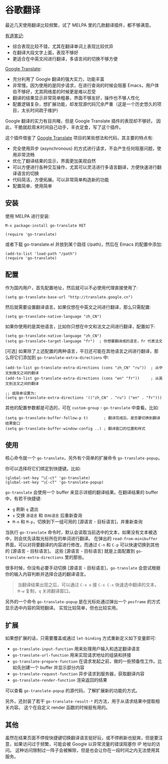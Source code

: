 # 谷歌翻译

最近几天使用翻译比较频繁，试了 MELPA 里的几款翻译插件，都不够满意。

[有道笔记](https://github.com/xuchunyang/youdao-dictionary.el):
- 综合表现比较不错，尤其在翻译单词上表现比较优异
- 在翻译大段文字上面，表现不够好
- 更适合在中英文间进行翻译，多语言间的切换不够方便

[Google Translate](https://github.com/atykhonov/google-translate):
- 充分利用了 Google 翻译的强大实力，功能丰富
- 非常慢。因为使用的是同步请求，在进行查询的时候会阻塞 Emacs，用户体验不够好，尤其网络差的时候更是难以忍受
- 翻译的结果显示非常简单粗暴，界面不够友好，操作也不够人性化
- 配置逻辑复杂，想扩展功能，却发现源代码冗余严重（这是一个历史悠久的项目，太长时间疏于维护）

Google 翻译的实力有目共睹，但是 Google Translate 插件的表现却不够好。
因此，干脆就趁周末时间自己动手，丰衣足食，写了这个插件。

这个插件借鉴了 [Google Translate](https://github.com/atykhonov/google-translate) 项目的某些想法和代码，其主要的特点有:
- 完全使用异步 (asynchronous) 的方式进行请求，不会产生任何阻塞问题，使用非常流畅
- 优化了翻译结果的显示，界面更加美观自然
- 可以方便进行各种交互操作，尤其可以灵活进行多语言翻译，方便快速进行翻译语言的切换
- 代码简洁，方便拓展。可以非常简单构造新的功能
- 配置简单、使用简单

## 安装

使用 MELPA 进行安装:
```
M-x package-install go-translate RET

(require 'go-translate)
```

或者下载 go-translate.el 并放到某个路径 (/path)，然后在 Emacs 的配置中添加:
```elisp
(add-to-list 'load-path "/path")
(require 'go-translate)
```

## 配置

作为国内用户，首先配置地址，然后就可以不必使用代理直接使用了:
```elisp
(setq go-translate-base-url "http://translate.google.cn")
```

然后就需要设置翻译语言。如果仅想在中英文之间进行翻译，那么只需配置:
```elisp
(setq go-translate-native-language "zh_CN")
```

如果你使用的是其他语言，比如你只想在中文和法文之间进行翻译，配置如下:
```elisp
(setq go-translate-native-language "zh_CN")
(setq go-translate-target-language "fr")  ; 你想要翻译成的语言，fr 代表法文
```

[可选] 如果除了上述配置的两种语言，平日还可能在其他语言之间进行翻译，那么将它们添加到 `go-translate-extra-directions` 中:
```elisp
(add-to-list go-translate-extra-directions (cons "zh_CN" "ru"))  ; 从中文到俄文之间的翻译
(add-to-list go-translate-extra-directions (cons "en" "fr"))     ; 从英文到法文之间的翻译

;; 或简单设置为:
(setq go-translate-extra-directions '(("zh_CN" . "ru") ("en" . "fr")))
```

其他的配置参数都是可选的，可在 `custom-group` - `go-translate` 中查看。比如:
```elisp
(setq go-translate-buffer-follow-p t)       ; 翻译完成后，是否要切换到翻译结果窗口
(setq go-translate-buffer-window-config ..) ; 翻译窗口的位置和样式
```

## 使用

核心命令就一个 `go-translate`，另外有个简单的扩展命令 `go-translate-popup`。

你可以选择将它们绑定到快捷键。比如:
```elisp
(global-set-key "\C-ct" 'go-translate)
(global-set-key "\C-cT" 'go-translate-popup)
```

`go-translate` 会使用一个 buffer 来显示详细的翻译结果。在翻译结果的 buffer 中，有若干快捷键:
- `g` 刷新 `q` 退出
- `x` 交换 `源语言` 和 `目标语言` 后重新查询
- `M-n` 和 `M-p`，切换到下一组可用的 [源语言 - 目标语言]，并重新查询

当执行 `go-translate` 命令时，默认会读取当前选中的文本，如果没有文本被选中，则会优先读取光标所在的单词进行翻译。
在弹出的 `read-from-minibuffer` 界面，可以对将要翻译的内容进行修改，而通过 `C-n` 和 `C-p` 可以快速切换到其他的 [源语言 - 目标语言]。
这些 [源语言 - 目标语言] 就是上面配置到 `go-translate-extra-directions` 里的那些。

很多时候，你没有必要手动切换 [源语言 - 目标语言]，`go-translate` 会尝试根据你的输入内容判断并选择合适的翻译语言。

> 当翻译结果出现之后，可以通过 `C-x o` 接 `C-x C-x` 快速选中翻译的文本，`M-w` 复制，`q` 关闭翻译窗口。

另外的一个命令 `go-translate-popup` 是在光标处通过弹出一个 `posframe` 的方式显示选中内容的简短翻译。
实现比较简单，但也比较实用。

## 扩展

如果想扩展的话，只需要覆盖或通过 `let-binding` 方式重新定义如下变量即可:
- `go-translate-input-function` 用来处理用户输入和选定翻译语言
- `go-translate-url-function` 用来实现请求地址的组装和拼接
- `go-translate-prepare-function` 在请求发起之前，做的一些预备性工作。比如先创建一个 buffer 并显示部分内容
- `go-translate-request-function` 异步请求到服务器，获取翻译内容
- `go-translate-render-function` 渲染返回的结果

可以查看 `go-translate-popup` 的源代码，了解扩展新的功能的方式。

另外，还封装了若干 `go-translate-result-*` 的方法，用于从请求结果中提取相关内容。
这个在自定义 render 函数的时候挺有用的。

## 其他

虽然在结果页面不停按快捷键切换翻译语言挺好玩，或不停刷新也挺爽，但是要注意，如果访问过于频繁，可能会被 Google 以异常流量的错误阻塞你 IP 地址的访问。
这种访问限制过一阵子会被解除，但是也会让你在一段时间之内无法使用其服务。

